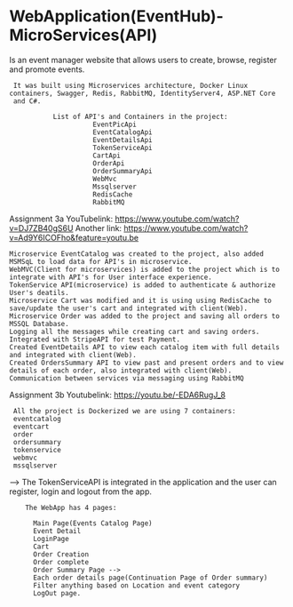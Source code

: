 # WebApplication(EventHub)-MicroServices(API)
 
Is an event manager website that allows users to create, browse, register and promote events. 


     It was built using Microservices architecture, Docker Linux containers, Swagger, Redis, RabbitMQ, IdentityServer4, ASP.NET Core 
     and C#.                                                

               List of API's and Containers in the project:
                         EventPicApi
                         EventCatalogApi
                         EventDetailsApi
                         TokenServiceApi
                         CartApi
                         OrderApi
                         OrderSummaryApi
                         WebMvc
                         Mssqlserver
                         RedisCache
                         RabbitMQ
     


Assignment 3a
YouTubelink: https://www.youtube.com/watch?v=DJ7ZB40gS6U
Another link: https://www.youtube.com/watch?v=Ad9Y6ICOFho&feature=youtu.be

    Microservice EventCatalog was created to the project, also added MSMSqL to load data for API's in microservice.
    WebMVC(Client for microservices) is added to the project which is to integrate with API's for User interface experience.
    TokenService API(microservice) is added to authenticate & authorize User's deatils.
    Microservice Cart was modified and it is using using RedisCache to save/update the user's cart and integrated with client(Web).
    Microservice Order was added to the project and saving all orders to MSSQL Database.
    Logging all the messages while creating cart and saving orders.
    Integrated with StripeAPI for test Payment.
    Created EventDetails API to view each catalog item with full details and integrated with client(Web).
    Created OrdersSummary API to view past and present orders and to view details of each order, also integrated with client(Web).
    Communication between services via messaging using RabbitMQ

Assignment 3b
Youtubelink: https://youtu.be/-EDA6RugJ_8

     All the project is Dockerized we are using 7 containers:
     eventcatalog
     eventcart
     order
     ordersummary
     tokenservice
     webmvc
     mssqlserver
     
   --> The TokenServiceAPI is integrated in the application and the user can register, login and logout from the app.
     

        The WebApp has 4 pages:

          Main Page(Events Catalog Page)
          Event Detail
          LoginPage
          Cart 
          Order Creation
          Order complete
          Order Summary Page -->
          Each order details page(Continuation Page of Order summary)
          Filter anything based on Location and event category
          LogOut page.




